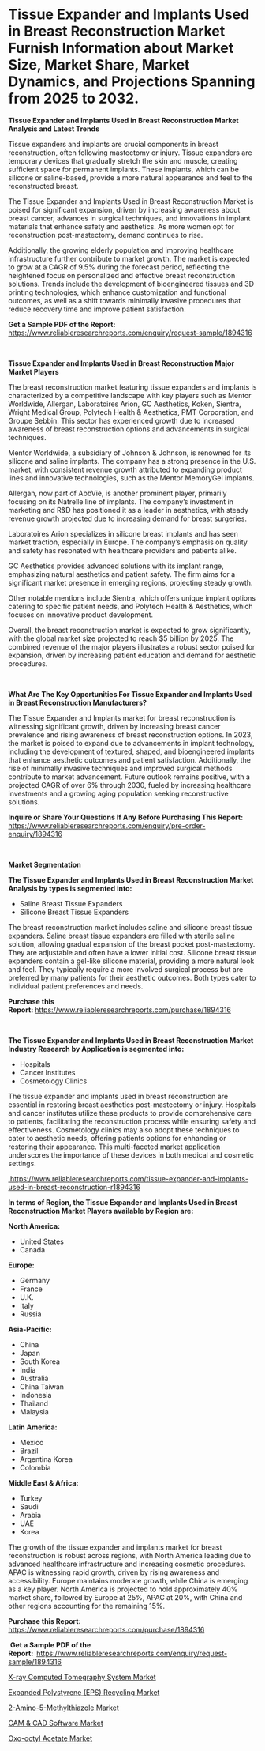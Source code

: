 <p><h1>Tissue Expander and Implants Used in Breast Reconstruction Market Furnish Information about Market Size, Market Share, Market Dynamics, and Projections Spanning from 2025 to 2032.</h1></p><p><strong>Tissue Expander and Implants Used in Breast Reconstruction Market Analysis and Latest Trends</strong></p>
<p><p>Tissue expanders and implants are crucial components in breast reconstruction, often following mastectomy or injury. Tissue expanders are temporary devices that gradually stretch the skin and muscle, creating sufficient space for permanent implants. These implants, which can be silicone or saline-based, provide a more natural appearance and feel to the reconstructed breast. </p><p>The Tissue Expander and Implants Used in Breast Reconstruction Market is poised for significant expansion, driven by increasing awareness about breast cancer, advances in surgical techniques, and innovations in implant materials that enhance safety and aesthetics. As more women opt for reconstruction post-mastectomy, demand continues to rise. </p><p>Additionally, the growing elderly population and improving healthcare infrastructure further contribute to market growth. The market is expected to grow at a CAGR of 9.5% during the forecast period, reflecting the heightened focus on personalized and effective breast reconstruction solutions. Trends include the development of bioengineered tissues and 3D printing technologies, which enhance customization and functional outcomes, as well as a shift towards minimally invasive procedures that reduce recovery time and improve patient satisfaction.</p></p>
<p><strong>Get a Sample PDF of the Report:&nbsp;</strong> <a href="https://www.reliableresearchreports.com/enquiry/request-sample/1894316?utm_campaign=16&utm_medium=2&utm_source=Github&utm_content=ia&utm_term=28032025&utm_id=tissue-expander-and-implants-used-in-breast-reconstruction">https://www.reliableresearchreports.com/enquiry/request-sample/1894316</a></p>
<p>&nbsp;</p>
<p><strong>Tissue Expander and Implants Used in Breast Reconstruction Major Market Players</strong></p>
<p><p>The breast reconstruction market featuring tissue expanders and implants is characterized by a competitive landscape with key players such as Mentor Worldwide, Allergan, Laboratoires Arion, GC Aesthetics, Koken, Sientra, Wright Medical Group, Polytech Health & Aesthetics, PMT Corporation, and Groupe Sebbin. This sector has experienced growth due to increased awareness of breast reconstruction options and advancements in surgical techniques.</p><p>Mentor Worldwide, a subsidiary of Johnson & Johnson, is renowned for its silicone and saline implants. The company has a strong presence in the U.S. market, with consistent revenue growth attributed to expanding product lines and innovative technologies, such as the Mentor MemoryGel implants.</p><p>Allergan, now part of AbbVie, is another prominent player, primarily focusing on its Natrelle line of implants. The company’s investment in marketing and R&D has positioned it as a leader in aesthetics, with steady revenue growth projected due to increasing demand for breast surgeries.</p><p>Laboratoires Arion specializes in silicone breast implants and has seen market traction, especially in Europe. The company’s emphasis on quality and safety has resonated with healthcare providers and patients alike.</p><p>GC Aesthetics provides advanced solutions with its implant range, emphasizing natural aesthetics and patient safety. The firm aims for a significant market presence in emerging regions, projecting steady growth.</p><p>Other notable mentions include Sientra, which offers unique implant options catering to specific patient needs, and Polytech Health & Aesthetics, which focuses on innovative product development.</p><p>Overall, the breast reconstruction market is expected to grow significantly, with the global market size projected to reach $5 billion by 2025. The combined revenue of the major players illustrates a robust sector poised for expansion, driven by increasing patient education and demand for aesthetic procedures.</p></p>
<p>&nbsp;</p>
<p><strong>What Are The Key Opportunities For Tissue Expander and Implants Used in Breast Reconstruction Manufacturers?</strong></p>
<p><p>The Tissue Expander and Implants market for breast reconstruction is witnessing significant growth, driven by increasing breast cancer prevalence and rising awareness of breast reconstruction options. In 2023, the market is poised to expand due to advancements in implant technology, including the development of textured, shaped, and bioengineered implants that enhance aesthetic outcomes and patient satisfaction. Additionally, the rise of minimally invasive techniques and improved surgical methods contribute to market advancement. Future outlook remains positive, with a projected CAGR of over 6% through 2030, fueled by increasing healthcare investments and a growing aging population seeking reconstructive solutions.</p></p>
<p><strong>Inquire or Share Your Questions If Any Before Purchasing This Report:</strong> <a href="https://www.reliableresearchreports.com/enquiry/pre-order-enquiry/1894316?utm_campaign=16&utm_medium=2&utm_source=Github&utm_content=ia&utm_term=28032025&utm_id=tissue-expander-and-implants-used-in-breast-reconstruction">https://www.reliableresearchreports.com/enquiry/pre-order-enquiry/1894316</a></p>
<p>&nbsp;</p>
<p><strong>Market Segmentation</strong></p>
<p><strong>The Tissue Expander and Implants Used in Breast Reconstruction Market Analysis by types is segmented into:</strong></p>
<p><ul><li>Saline Breast Tissue Expanders</li><li>Silicone Breast Tissue Expanders</li></ul></p>
<p><p>The breast reconstruction market includes saline and silicone breast tissue expanders. Saline breast tissue expanders are filled with sterile saline solution, allowing gradual expansion of the breast pocket post-mastectomy. They are adjustable and often have a lower initial cost. Silicone breast tissue expanders contain a gel-like silicone material, providing a more natural look and feel. They typically require a more involved surgical process but are preferred by many patients for their aesthetic outcomes. Both types cater to individual patient preferences and needs.</p></p>
<p><strong>Purchase this Report:&nbsp;</strong><a href="https://www.reliableresearchreports.com/purchase/1894316?utm_campaign=16&utm_medium=2&utm_source=Github&utm_content=ia&utm_term=28032025&utm_id=tissue-expander-and-implants-used-in-breast-reconstruction">https://www.reliableresearchreports.com/purchase/1894316</a></p>
<p>&nbsp;</p>
<p><strong>The Tissue Expander and Implants Used in Breast Reconstruction Market Industry Research by Application is segmented into:</strong></p>
<p><ul><li>Hospitals</li><li>Cancer Institutes</li><li>Cosmetology Clinics</li></ul></p>
<p><p>The tissue expander and implants used in breast reconstruction are essential in restoring breast aesthetics post-mastectomy or injury. Hospitals and cancer institutes utilize these products to provide comprehensive care to patients, facilitating the reconstruction process while ensuring safety and effectiveness. Cosmetology clinics may also adopt these techniques to cater to aesthetic needs, offering patients options for enhancing or restoring their appearance. This multi-faceted market application underscores the importance of these devices in both medical and cosmetic settings.</p></p>
<p><a href="https://www.reliableresearchreports.com/tissue-expander-and-implants-used-in-breast-reconstruction-r1894316?utm_campaign=16&utm_medium=2&utm_source=Github&utm_content=ia&utm_term=28032025&utm_id=tissue-expander-and-implants-used-in-breast-reconstruction">&nbsp;https://www.reliableresearchreports.com/tissue-expander-and-implants-used-in-breast-reconstruction-r1894316</a></p>
<p><strong>In terms of Region, the Tissue Expander and Implants Used in Breast Reconstruction Market Players available by Region are:</strong></p>
<p>
    <p> <strong> North America: </strong>
        <ul>
            <li>United States</li>
            <li>Canada</li>
        </ul>
        </p> 
    <p> <strong> Europe: </strong>
        <ul>
            <li>Germany</li>
            <li>France</li>
            <li>U.K.</li>
            <li>Italy</li>
            <li>Russia</li>
        </ul>
        </p> 
    <p> <strong> Asia-Pacific: </strong>
        <ul>
            <li>China</li>
            <li>Japan</li>
            <li>South Korea</li>
            <li>India</li>
            <li>Australia</li>
            <li>China Taiwan</li>
            <li>Indonesia</li>
            <li>Thailand</li>
            <li>Malaysia</li>
        </ul>
        </p> 
    <p> <strong> Latin America: </strong>
        <ul>
            <li>Mexico</li>
            <li>Brazil</li>
            <li>Argentina Korea</li>
            <li>Colombia</li>
        </ul>
        </p> 
    <p> <strong> Middle East & Africa: </strong>
        <ul>
            <li>Turkey</li>
            <li>Saudi</li>
            <li>Arabia</li>
            <li>UAE</li>
            <li>Korea</li>
        </ul>
    </p>
    </p>
<p><p>The growth of the tissue expander and implants market for breast reconstruction is robust across regions, with North America leading due to advanced healthcare infrastructure and increasing cosmetic procedures. APAC is witnessing rapid growth, driven by rising awareness and accessibility. Europe maintains moderate growth, while China is emerging as a key player. North America is projected to hold approximately 40% market share, followed by Europe at 25%, APAC at 20%, with China and other regions accounting for the remaining 15%.</p></p>
<p><strong>Purchase this Report: </strong><a href="https://www.reliableresearchreports.com/purchase/1894316?utm_campaign=16&utm_medium=2&utm_source=Github&utm_content=ia&utm_term=28032025&utm_id=tissue-expander-and-implants-used-in-breast-reconstruction">https://www.reliableresearchreports.com/purchase/1894316</a></p>
<p>&nbsp;<strong>Get a Sample PDF of the Report:&nbsp;&nbsp;</strong><a href="https://www.reliableresearchreports.com/enquiry/request-sample/1894316?utm_campaign=16&utm_medium=2&utm_source=Github&utm_content=ia&utm_term=28032025&utm_id=tissue-expander-and-implants-used-in-breast-reconstruction">https://www.reliableresearchreports.com/enquiry/request-sample/1894316</a></p>
<p><strong></strong></p>
<p><p><a href="https://github.com/cachaskluwe/Market-Research-Report-List-1/blob/main/x-ray-computed-tomography-system-market.md?utm_campaign=16&utm_medium=2&utm_source=Github&utm_content=ia&utm_term=28032025&utm_id=tissue-expander-and-implants-used-in-breast-reconstruction">X-ray Computed Tomography System Market</a></p><p><a href="https://github.com/lelkohydesyj/Market-Research-Report-List-1/blob/main/expanded-polystyrene-eps-recycling-market.md?utm_campaign=16&utm_medium=2&utm_source=Github&utm_content=ia&utm_term=28032025&utm_id=tissue-expander-and-implants-used-in-breast-reconstruction">Expanded Polystyrene (EPS) Recycling Market</a></p><p><a href="https://github.com/cezilfinerv9/Market-Research-Report-List-1/blob/main/2-amino-5-methylthiazole-market.md?utm_campaign=16&utm_medium=2&utm_source=Github&utm_content=ia&utm_term=28032025&utm_id=tissue-expander-and-implants-used-in-breast-reconstruction">2-Amino-5-Methylthiazole Market</a></p><p><a href="https://github.com/mehakmiamid1/Market-Research-Report-List-1/blob/main/cam-cad-software-market.md?utm_campaign=16&utm_medium=2&utm_source=Github&utm_content=ia&utm_term=28032025&utm_id=tissue-expander-and-implants-used-in-breast-reconstruction">CAM & CAD Software Market</a></p><p><a href="https://github.com/thanenegenqa/Market-Research-Report-List-1/blob/main/oxo-octyl-acetate-market.md?utm_campaign=16&utm_medium=2&utm_source=Github&utm_content=ia&utm_term=28032025&utm_id=tissue-expander-and-implants-used-in-breast-reconstruction">Oxo-octyl Acetate Market</a></p></p>